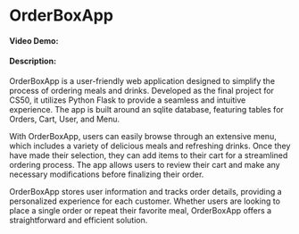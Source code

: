 # OrderBoxApp
#### Video Demo: 
#### Description: 
OrderBoxApp is a user-friendly web application designed to simplify the process of ordering meals and drinks. Developed as the final project for CS50, it utilizes Python Flask to provide a seamless and intuitive experience. The app is built around an sqlite database, featuring tables for Orders, Cart, User, and Menu.

With OrderBoxApp, users can easily browse through an extensive menu, which includes a variety of delicious meals and refreshing drinks. Once they have made their selection, they can add items to their cart for a streamlined ordering process. The app allows users to review their cart and make any necessary modifications before finalizing their order.

OrderBoxApp stores user information and tracks order details, providing a personalized experience for each customer. Whether users are looking to place a single order or repeat their favorite meal, OrderBoxApp offers a straightforward and efficient solution.